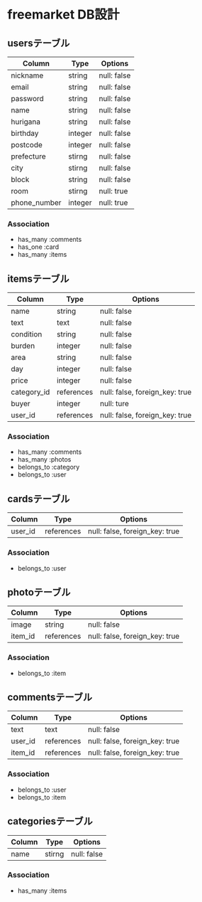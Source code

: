 # freemarket DB設計
## usersテーブル
|Column|Type|Options|
|------|----|-------|
|nickname|string|null: false|
|email|string|null: false|
|password|string|null: false|
|name|string|null: false|
|hurigana|string|null: false|
|birthday|integer|null: false|
|postcode|integer|null: false|
|prefecture|stirng|null: false|
|city|stirng|null: false|
|block|string|null: false|
|room|stirng|null: true|
|phone_number|integer|null: true|
### Association
- has_many :comments
- has_one :card
- has_many :items
## itemsテーブル
|Column|Type|Options|
|------|----|-------|
|name|string|null: false|
|text|text|null: false|
|condition|string|null: false|
|burden|integer|null: false|
|area|string|null: false|
|day|integer|null: false|
|price|integer|null: false|
|category_id|references|null: false, foreign_key: true|
|buyer|integer|null: ture|
|user_id|references|null: false, foreign_key: true|
### Association
- has_many :comments
- has_many :photos
- belongs_to :category
- belongs_to :user

## cardsテーブル
|Column|Type|Options|
|------|----|-------|
|user_id|references|null: false, foreign_key: true|
### Association
- belongs_to :user

## photoテーブル
|Column|Type|Options|
|------|----|-------|
|image|string|null: false|
|item_id|references|null: false, foreign_key: true|
### Association
- belongs_to :item
## commentsテーブル
|Column|Type|Options|
|------|----|-------|
|text|text|null: false|
|user_id|references|null: false, foreign_key: true|
|item_id|references|null: false, foreign_key: true|
### Association
- belongs_to :user
- belongs_to :item

## categoriesテーブル
|Column|Type|Options|
|------|----|-------|
|name|stirng|null: false|
### Association
- has_many :items